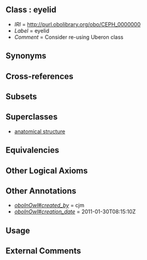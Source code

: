
## Class : eyelid

 * *IRI* = http://purl.obolibrary.org/obo/CEPH_0000000
 * *Label* = eyelid
 * *Comment* = Consider re-using Uberon class

## Synonyms


## Cross-references


## Subsets


## Superclasses

 * [anatomical structure](../../UBERON/61/UBERON_0000061.md)

## Equivalencies


## Other Logical Axioms


## Other Annotations

 * *[oboInOwl#created_by](../../oboInOwl#created/by/oboInOwl#created_by.md)* = cjm
 * *[oboInOwl#creation_date](../../oboInOwl#creation/te/oboInOwl#creation_date.md)* = 2011-01-30T08:15:10Z

## Usage


## External Comments


